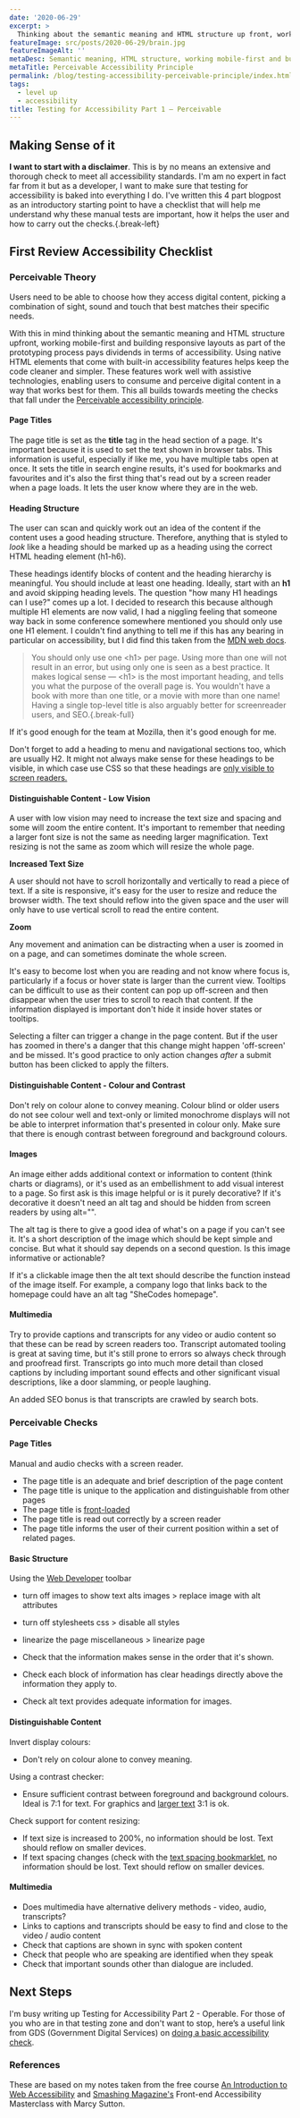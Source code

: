 ```yaml
---
date: '2020-06-29'
excerpt: >
  Thinking about the semantic meaning and HTML structure up front, working mobile-first and building responsive layouts as part of the prototyping process pays dividends in terms of the Perceivable accessibility principle.
featureImage: src/posts/2020-06-29/brain.jpg
featureImageAlt: ''
metaDesc: Semantic meaning, HTML structure, working mobile-first and building responsive layouts pays dividends in terms of the Perceivable accessibility principle.
metaTitle: Perceivable Accessibility Principle
permalink: /blog/testing-accessibility-perceivable-principle/index.html
tags:
  - level up
  - accessibility
title: Testing for Accessibility Part 1 – Perceivable
---
```


## Making Sense of it

**I want to start with a disclaimer**. This is by no means an extensive and thorough check to meet all accessibility standards. I'm am no expert in fact far from it but as a developer, I want to make sure that testing for accessibility is baked into everything I do. I've written this 4 part blogpost as an introductory starting point to have a checklist that will help me understand why these manual tests are important, how it helps the user and how to carry out the checks.{.break-left}

## First Review Accessibility Checklist

### Perceivable Theory

Users need to be able to choose how they access digital content, picking a combination of sight, sound and touch that best matches their specific needs.

With this in mind thinking about the semantic meaning and HTML structure upfront, working mobile-first and building responsive layouts as part of the prototyping process pays dividends in terms of accessibility. Using native HTML elements that come with built-in accessibility features helps keep the code cleaner and simpler. These features work well with assistive technologies, enabling users to consume and perceive digital content in a way that works best for them. This all builds towards meeting the checks that fall under the [Perceivable accessibility principle][1].

#### Page Titles

The page title is set as the **title** tag in the head section of a page. It's important because it is used to set the text shown in browser tabs. This information is useful, especially if like me, you have multiple tabs open at once. It sets the title in search engine results, it's used for bookmarks and favourites and it's also the first thing that's read out by a screen reader when a page loads. It lets the user know where they are in the web.

<h4 id="heading-structure">Heading Structure</h4>

The user can scan and quickly work out an idea of the content if the content uses a good heading structure. Therefore, anything that is styled to _look_ like a heading should be marked up as a heading using the correct HTML heading element (h1-h6).

These headings identify blocks of content and the heading hierarchy is meaningful. You should include at least one heading. Ideally, start with an **h1** and avoid skipping heading levels. The question "how many H1 headings can I use?" comes up a lot. I decided to research this because although multiple H1 elements are now valid, I had a niggling feeling that someone way back in some conference somewhere mentioned you should only use one H1 element. I couldn't find anything to tell me if this has any bearing in particular on accessibility, but I did find this taken from the [MDN web docs][2].

> You should only use one &lt;h1&gt; per page. Using more than one will not result in an error, but using only one is seen as a best practice. It makes logical sense — &lt;h1&gt; is the most important heading, and tells you what the purpose of the overall page is. You wouldn't have a book with more than one title, or a movie with more than one name! Having a single top-level title is also arguably better for screenreader users, and SEO.{.break-full}



If it's good enough for the team at Mozilla, then it's good enough for me.

Don't forget to add a heading to menu and navigational sections too, which are usually H2. It might not always make sense for these headings to be visible, in which case use CSS so that these headings are [only visible to screen readers.][3]

#### Distinguishable Content - Low Vision

A user with low vision may need to increase the text size and spacing and some will zoom the entire content. It's important to remember that needing a larger font size is not the same as needing larger magnification. Text resizing is not the same as zoom which will resize the whole page.

**Increased Text Size**

A user should not have to scroll horizontally and vertically to read a piece of text. If a site is responsive, it's easy for the user to resize and reduce the browser width. The text should reflow into the given space and the user will only have to use vertical scroll to read the entire content.

**Zoom**

Any movement and animation can be distracting when a user is zoomed in on a page, and can sometimes dominate the whole screen.

It's easy to become lost when you are reading and not know where focus is, particularly if a focus or hover state is larger than the current view. Tooltips can be difficult to use as their content can pop up off-screen and then disappear when the user tries to scroll to reach that content. If the information displayed is important don't hide it inside hover states or tooltips.

Selecting a filter can trigger a change in the page content. But if the user has zoomed in there's a danger that this change might happen 'off-screen' and be missed. It's good practice to only action changes _after_ a submit button has been clicked to apply the filters.

#### Distinguishable Content - Colour and Contrast

Don't rely on colour alone to convey meaning. Colour blind or older users do not see colour well and text-only or limited monochrome displays will not be able to interpret information that's presented in colour only. Make sure that there is enough contrast between foreground and background colours.

#### Images

An image either adds additional context or information to content (think charts or diagrams), or it's used as an embellishment to add visual interest to a page. So first ask is this image helpful or is it purely decorative? If it's decorative it doesn't need an alt tag and should be hidden from screen readers by using alt="".

The alt tag is there to give a good idea of what's on a page if you can't see it. It's a short description of the image which should be kept simple and concise. But what it should say depends on a second question. Is this image informative or actionable?

If it's a clickable image then the alt text should describe the function instead of the image itself. For example, a company logo that links back to the homepage could have an alt tag "SheCodes homepage".

#### Multimedia

Try to provide captions and transcripts for any video or audio content so that these can be read by screen readers too. Transcript automated tooling is great at saving time, but it's still prone to errors so always check through and proofread first. Transcripts go into much more detail than closed captions by including important sound effects and other significant visual descriptions, like a door slamming, or people laughing.

An added SEO bonus is that transcripts are crawled by search bots.

### Perceivable Checks

#### Page Titles

Manual and audio checks with a screen reader.

  * The page title is an adequate and brief description of the page content
  * The page title is unique to the application and distinguishable from other pages
  * The page title is [front-loaded][4]
  * The page title is read out correctly by a screen reader
  * The page title informs the user of their current position within a set of related pages.

#### Basic Structure

Using the [Web Developer][5] toolbar

  * turn off images to show text alts
    images > replace image with alt attributes
  * turn off stylesheets
    css > disable all styles
  * linearize the page
    miscellaneous > linearize page

  * Check that the information makes sense in the order that it's shown.
  * Check each block of information has clear headings directly above the information they apply to.
  * Check alt text provides adequate information for images.

#### Distinguishable Content

Invert display colours:

  * Don't rely on colour alone to convey meaning.

Using a contrast checker:

  * Ensure sufficient contrast between foreground and background colours. Ideal is 7:1 for text. For graphics and [larger text][6] 3:1 is ok.

Check support for content resizing:

  * If text size is increased to 200%, no information should be lost. Text should reflow on smaller devices.
  * If text spacing changes (check with the [text spacing bookmarklet][7], no information should be lost. Text should reflow on smaller devices.

#### Multimedia

  * Does multimedia have alternative delivery methods - video, audio, transcripts?
  * Links to captions and transcripts should be easy to find and close to the video / audio content
  * Check that captions are shown in sync with spoken content
  * Check that people who are speaking are identified when they speak
  * Check that important sounds other than dialogue are included.

## Next Steps

I'm busy writing up Testing for Accessibility Part 2 - Operable. For those of you who are in that testing zone and don't want to stop, here’s a useful link from GDS (Government Digital Services) on [doing a basic accessibility check][8].

### References

These are based on my notes taken from the free course [An Introduction to Web Accessibility][9] and [Smashing Magazine's][10] Front-end Accessibility Masterclass with Marcy Sutton.

 [1]: https://shecodes.co.uk/understanding-the-pour-principles-of-accessibility/#perceivable
 [2]: https://developer.mozilla.org/en-US/docs/Web/HTML/Element/Heading_Elements
 [3]: https://a11yproject.com/posts/how-to-hide-content/
 [4]: https://www.w3.org/WAI/wcag-curric/sam110-0.htm
 [5]: https://shecodes.co.uk/the-accessibility-testing-tool-bag/#web-developer
 [6]: https://developer.paciellogroup.com/blog/2012/05/whats-large-text-in-wcag-2-0-parlance/
 [7]: https://shecodes.co.uk/the-accessibility-testing-tool-bag/#text-spacing
 [8]: https://www.gov.uk/government/publications/doing-a-basic-accessibility-check-if-you-cant-do-a-detailed-one
 [9]: https://www.edx.org/course/web-accessibility-introduction
 [10]: https://www.smashingmagazine.com/

